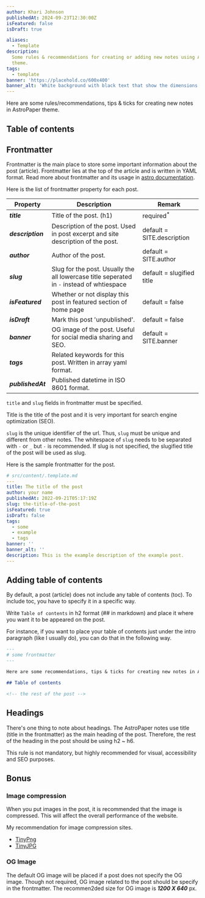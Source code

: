 ```yaml
---
author: Khari Johnson
publishedAt: 2024-09-23T12:30:00Z
isFeatured: false
isDraft: true

aliases:
  - Template
description:
  Some rules & recommendations for creating or adding new notes using AstroPaper
  theme.
tags:
  - template
banner: 'https://placehold.co/600x400'
banner_alt: 'White background with black text that show the dimensions'
---
```


Here are some rules/recommendations, tips & ticks for creating new notes in AstroPaper theme.

## Table of contents

## Frontmatter

Frontmatter is the main place to store some important information about the post (article). Frontmatter lies at the top of the article and is written in YAML format. Read more about frontmatter and its usage in [astro documentation](https://docs.astro.build/en/guides/markdown-content/).

Here is the list of frontmatter property for each post.

| Property          | Description                                                                               | Remark                     |
| ----------------- | ----------------------------------------------------------------------------------------- | -------------------------- |
| **_title_**       | Title of the post. (h1)                                                                   | required<sup>\*</sup>      |
| **_description_** | Description of the post. Used in post excerpt and site description of the post.           | default = SITE.description |
| **_author_**      | Author of the post.                                                                       | default = SITE.author      |
| **_slug_**        | Slug for the post. Usually the all lowercase title seperated in `-` instead of whtiespace | default = slugified title  |
| **_isFeatured_**  | Whether or not display this post in featured section of home page                         | default = false            |
| **_isDraft_**     | Mark this post 'unpublished'.                                                             | default = false            |
| **_banner_**      | OG image of the post. Useful for social media sharing and SEO.                            | default = SITE.banner      |
| **_tags_**        | Related keywords for this post. Written in array yaml format.                             |                            |
| **_publishedAt_** | Published datetime in ISO 8601 format.                                                    |                            |

`title` and `slug` fields in frontmatter must be specified.

Title is the title of the post and it is very important for search engine optimization (SEO).

`slug` is the unique identifier of the url. Thus, `slug` must be unique and different from other notes. The whitespace of `slug` needs to be separated with `-` or `_` but `-` is recommended. If slug is not specified, the slugified title of the post will be used as slug.

Here is the sample frontmatter for the post.

```yaml
# src/content/.template.md
---
title: The title of the post
author: your name
publishedAt: 2022-09-21T05:17:19Z
slug: the-title-of-the-post
isFeatured: true
isDraft: false
tags:
  - some
  - example
  - tags
banner: ''
banner_alt: ''
description: This is the example description of the example post.
---
```

## Adding table of contents

By default, a post (article) does not include any table of contents (toc). To include toc, you have to specify it in a specific way.

Write `Table of contents` in h2 format (## in markdown) and place it where you want it to be appeared on the post.

For instance, if you want to place your table of contents just under the intro paragraph (like I usually do), you can do that in the following way.

```md
---
# some frontmatter
---

Here are some recommendations, tips & ticks for creating new notes in AstroPaper theme.

## Table of contents

<!-- the rest of the post -->
```

## Headings

There's one thing to note about headings. The AstroPaper notes use title (title in the frontmatter) as the main heading of the post. Therefore, the rest of the heading in the post should be using h2 \~ h6.

This rule is not mandatory, but highly recommended for visual, accessibility and SEO purposes.

## Bonus

### Image compression

When you put images in the post, it is recommended that the image is compressed. This will affect the overall performance of the website.

My recommendation for image compression sites.

- [TinyPng](https://tinypng.com/)
- [TinyJPG](https://tinyjpg.com/)

### OG Image

The default OG image will be placed if a post does not specify the OG image. Though not required, OG image related to the post should be specify in the frontmatter. The recommen2ded size for OG image is **_1200 X 640_** px.
